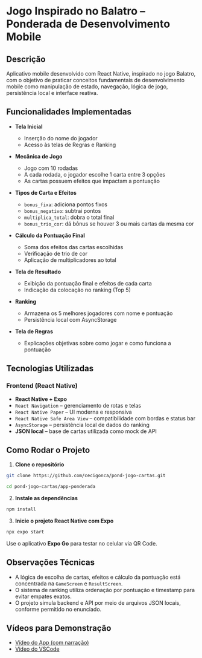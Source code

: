 # Jogo Inspirado no Balatro – Ponderada de Desenvolvimento Mobile

## Descrição

Aplicativo mobile desenvolvido com React Native, inspirado no jogo Balatro, com o objetivo de praticar conceitos fundamentais de desenvolvimento mobile como manipulação de estado, navegação, lógica de jogo, persistência local e interface reativa.

## Funcionalidades Implementadas

- **Tela Inicial**
  - Inserção do nome do jogador
  - Acesso às telas de Regras e Ranking

- **Mecânica de Jogo**
  - Jogo com 10 rodadas
  - A cada rodada, o jogador escolhe 1 carta entre 3 opções
  - As cartas possuem efeitos que impactam a pontuação

- **Tipos de Carta e Efeitos**
  - `bonus_fixa`: adiciona pontos fixos
  - `bonus_negativo`: subtrai pontos
  - `multiplica_total`: dobra o total final
  - `bonus_trio_cor`: dá bônus se houver 3 ou mais cartas da mesma cor

- **Cálculo da Pontuação Final**
  - Soma dos efeitos das cartas escolhidas
  - Verificação de trio de cor
  - Aplicação de multiplicadores ao total

- **Tela de Resultado**
  - Exibição da pontuação final e efeitos de cada carta
  - Indicação da colocação no ranking (Top 5)

- **Ranking**
  - Armazena os 5 melhores jogadores com nome e pontuação
  - Persistência local com AsyncStorage

- **Tela de Regras**
  - Explicações objetivas sobre como jogar e como funciona a pontuação

## Tecnologias Utilizadas

### Frontend (React Native)
- **React Native + Expo**
- `React Navigation` – gerenciamento de rotas e telas
- `React Native Paper` – UI moderna e responsiva
- `React Native Safe Area View` – compatibilidade com bordas e status bar
- `AsyncStorage` – persistência local de dados do ranking
- **JSON local** – base de cartas utilizada como mock de API

## Como Rodar o Projeto

1. **Clone o repositório**

```bash
git clone https://github.com/cecigonca/pond-jogo-cartas.git
```
```bash
cd pond-jogo-cartas/app-ponderada
```

2. **Instale as dependências**

```bash
npm install
```

3. **Inicie o projeto React Native com Expo**

```bash
npx expo start
```

Use o aplicativo **Expo Go** para testar no celular via QR Code.

## Observações Técnicas
- A lógica de escolha de cartas, efeitos e cálculo da pontuação está concentrada na `GameScreen` e `ResultScreen`.
- O sistema de ranking utiliza ordenação por pontuação e timestamp para evitar empates exatos.
- O projeto simula backend e API por meio de arquivos JSON locais, conforme permitido no enunciado.

## Vídeos para Demonstração
- [Vídeo do App (com narração)](https://drive.google.com/file/d/13g2hwgBSyoIbMF7HZ6-u3Y-qQtEAZjiy/view?usp=sharing)
- [Vídeo do VSCode](https://drive.google.com/file/d/1KCfgCuSwGiP8Ryv7zvtZPXK6PqzFXN_7/view?usp=sharing)
